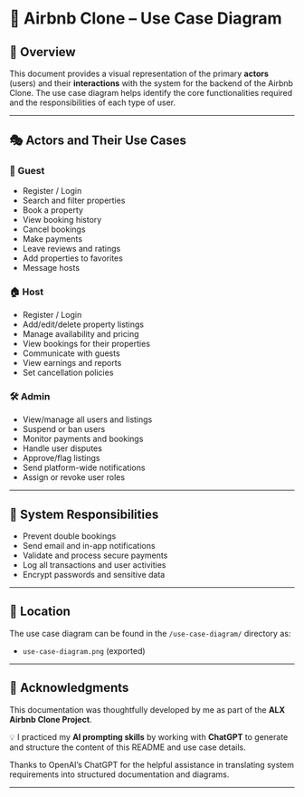 # 🏡 Airbnb Clone – Use Case Diagram

## 📌 Overview
This document provides a visual representation of the primary **actors** (users) and their **interactions** with the system for the backend of the Airbnb Clone. The use case diagram helps identify the core functionalities required and the responsibilities of each type of user.

---

## 🎭 Actors and Their Use Cases

### 👤 Guest
- Register / Login
- Search and filter properties
- Book a property
- View booking history
- Cancel bookings
- Make payments
- Leave reviews and ratings
- Add properties to favorites
- Message hosts

### 🏠 Host
- Register / Login
- Add/edit/delete property listings
- Manage availability and pricing
- View bookings for their properties
- Communicate with guests
- View earnings and reports
- Set cancellation policies

### 🛠️ Admin
- View/manage all users and listings
- Suspend or ban users
- Monitor payments and bookings
- Handle user disputes
- Approve/flag listings
- Send platform-wide notifications
- Assign or revoke user roles

---

## 🤖 System Responsibilities

- Prevent double bookings
- Send email and in-app notifications
- Validate and process secure payments
- Log all transactions and user activities
- Encrypt passwords and sensitive data

---

## 📁 Location

The use case diagram can be found in the `/use-case-diagram/` directory as:

- `use-case-diagram.png` (exported)

---

## 🙌 Acknowledgments

This documentation was thoughtfully developed by me as part of the **ALX Airbnb Clone Project**.

💡 I practiced my **AI prompting skills** by working with **ChatGPT** to generate and structure the content of this README and use case details.

Thanks to OpenAI’s ChatGPT for the helpful assistance in translating system requirements into structured documentation and diagrams.

---
